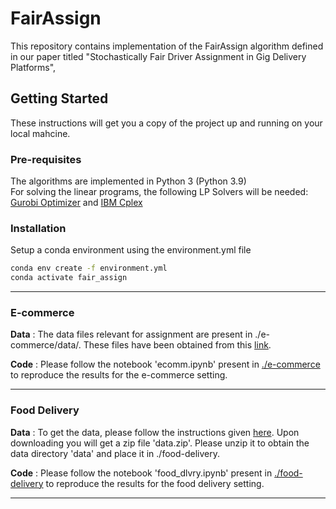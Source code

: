 # FairAssign
This repository contains implementation of the FairAssign algorithm defined in our paper titled "Stochastically Fair Driver Assignment in Gig Delivery Platforms", 

## Getting Started
These instructions will get you a copy of the project up and running on your local mahcine.

### Pre-requisites
The algorithms are implemented in Python 3 (Python 3.9)     
For solving the linear programs, the following LP Solvers will be needed: [Gurobi Optimizer](https://www.gurobi.com/downloads/) and [IBM Cplex](https://www.ibm.com/products/ilog-cplex-optimization-studio)

### Installation 
Setup a conda environment using the environment.yml file
```bash
conda env create -f environment.yml
conda activate fair_assign
```

---

### E-commerce 
**Data** : The data files relevant for assignment are present in ./e-commerce/data/. These files have been obtained from this [link](https://www.kaggle.com/datasets/olistbr/brazilian-ecommerce). 

**Code** : Please follow the notebook 'ecomm.ipynb' present in [./e-commerce](e-commerce) to reproduce the results for the e-commerce setting. 

---

### Food Delivery 
**Data** : To get the data, please follow the instructions given [here](available_on_request). Upon downloading you will get a zip file 'data.zip'. Please unzip it to obtain the data directory 'data' and place it in ./food-delivery.

**Code** : Please follow the notebook 'food_dlvry.ipynb' present in [./food-delivery](food-delivery) to reproduce the results for the food delivery setting.

---

